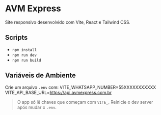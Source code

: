 # AVM Express

Site responsivo desenvolvido com Vite, React e Tailwind CSS.

## Scripts
- `npm install`
- `npm run dev`
- `npm run build`

## Variáveis de Ambiente
Crie um arquivo `.env` com:
VITE_WHATSAPP_NUMBER=55XXXXXXXXXXX
VITE_API_BASE_URL=https://api.avmexpress.com.br

> O app só lê chaves que começam com `VITE_`. Reinicie o dev server após mudar o `.env`.
